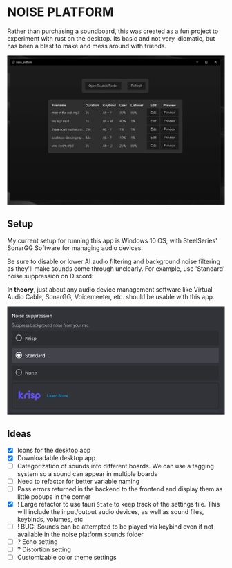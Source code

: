 # NOISE PLATFORM

Rather than purchasing a soundboard, this was created as a fun project to experiment with rust on the desktop. Its basic and not very idiomatic, but has been a blast to make and mess around with friends.

![alt text](screenshots/noise_platform_0.1.png)

## Setup

My current setup for running this app is Windows 10 OS, with SteelSeries' SonarGG Software for managing audio devices.

Be sure to disable or lower AI audio filtering and background noise filtering as they'll make sounds come through unclearly. For example, use 'Standard' noise suppression on Discord:

**In theory**, just about any audio device management software like Virtual Audio Cable, SonarGG, Voicemeeter, etc. should be usable with this app.

![alt text](screenshots/discord-noise-suppression.png)

## Ideas

- [x] Icons for the desktop app
- [x] Downloadable desktop app
- [ ] Categorization of sounds into different boards. We can use a tagging system so a sound can appear in multiple boards
- [ ] Need to refactor for better variable naming
- [ ] Pass errors returned in the backend to the frontend and display them as little popups in the corner
- [x] ! Large refactor to use tauri `State` to keep track of the settings file. This will include the input/output audio devices, as well as sound files, keybinds, volumes, etc
- [ ] ! BUG: Sounds can be attempted to be played via keybind even if not available in the noise platform sounds folder
- [ ] ? Echo setting
- [ ] ? Distortion setting
- [ ] Customizable color theme settings
